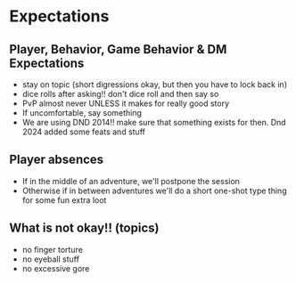# Expectations
## Player, Behavior, Game Behavior & DM Expectations
- stay on topic (short digressions okay, but then you have to lock back in)
- dice rolls after asking!! don't dice roll and then say so
- PvP almost never UNLESS it makes for really good story
- If uncomfortable, say something
- We are using DND 2014!! make sure that something exists for then. Dnd 2024 added some feats and stuff

## Player absences
- If in the middle of an adventure, we'll postpone the session
- Otherwise if in between adventures we'll do a short one-shot type thing for some fun extra loot

## What is not okay!! (topics)
- no finger torture
- no eyeball stuff
- no excessive gore